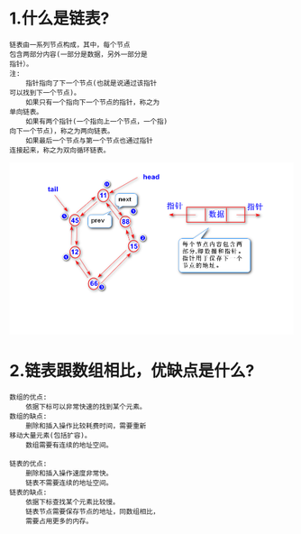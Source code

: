 # 1.什么是链表?

	链表由一系列节点构成，其中，每个节点
	包含两部分内容(一部分是数据，另外一部分是
	指针）。
	注:
		指针指向了下一个节点(也就是说通过该指针
	可以找到下一个节点)。
		如果只有一个指向下一个节点的指针，称之为
	单向链表。
		如果有两个指针(一个指向上一个节点，一个指)
	向下一个节点)，称之为两向链表。
		如果最后一个节点与第一个节点也通过指针
	连接起来，称之为双向循环链表。

![](linkedlist.png)

# 2.链表跟数组相比，优缺点是什么?
	
	数组的优点:
		依据下标可以非常快速的找到某个元素。
	数组的缺点:
		删除和插入操作比较耗费时间，需要重新
	移动大量元素(包括扩容)。
		数组需要有连续的地址空间。
	
	链表的优点:
		删除和插入操作速度非常快。
		链表不需要连续的地址空间。
	链表的缺点:
		依据下标查找某个元素比较慢。			
		链表节点需要保存节点的地址，同数组相比，
		需要占用更多的内存。


		



